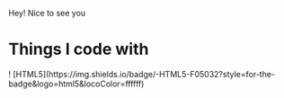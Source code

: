 Hey! Nice to see you 

<h1>Things I code with</h1>
! [HTML5](https://img.shields.io/badge/-HTML5-F05032?style=for-the-badge&logo=html5&locoColor=ffffff)
